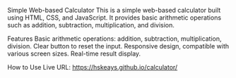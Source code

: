 Simple Web-based Calculator
This is a simple web-based calculator built using HTML, CSS, and JavaScript. It provides basic arithmetic operations such as addition, subtraction, multiplication, and division.

Features
Basic arithmetic operations: addition, subtraction, multiplication, division.
Clear button to reset the input.
Responsive design, compatible with various screen sizes.
Real-time result display.

How to Use
Live URL: https://hskeays.github.io/calculator/
